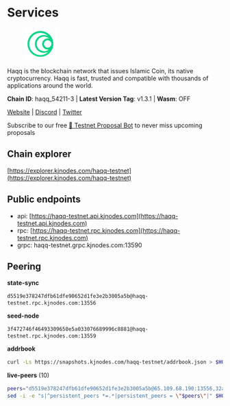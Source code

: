 # Services

<figure><img src="https://raw.githubusercontent.com/kj89/cosmos-images/main/logos/haqq.png" alt=""><figcaption></figcaption></figure>

Haqq is the blockchain network that issues Islamic Coin,  its native cryptocurrency. Haqq is fast, trusted and  compatible with thousands of applications around the world.

**Chain ID**: haqq_54211-3 | **Latest Version Tag**: v1.3.1 | **Wasm**: OFF

[Website](https://islamiccoin.net) | [Discord](https://discord.gg/hU9MHG5kZq) | [Twitter](https://twitter.com/Islamic_Coin)



Subscribe to our free [🤖 Testnet Proposal Bot](https://t.me/kjnodes_testnet_proposal_bot) to never miss upcoming proposals


## Chain explorer
[https://explorer.kjnodes.com/haqq-testnet](https://explorer.kjnodes.com/haqq-testnet)

## Public endpoints

* api: [https://haqq-testnet.api.kjnodes.com](https://haqq-testnet.api.kjnodes.com)
* rpc: [https://haqq-testnet.rpc.kjnodes.com](https://haqq-testnet.rpc.kjnodes.com)
* grpc: haqq-testnet.grpc.kjnodes.com:13590

## Peering

**state-sync**

```text
d5519e378247dfb61dfe90652d1fe3e2b3005a5b@haqq-testnet.rpc.kjnodes.com:13556
```

**seed-node**

```text
3f472746f46493309650e5a033076689996c8881@haqq-testnet.rpc.kjnodes.com:13559
```

**addrbook**
```bash
curl -Ls https://snapshots.kjnodes.com/haqq-testnet/addrbook.json > $HOME/.haqqd/config/addrbook.json
```

**live-peers** (10)
```bash
peers="d5519e378247dfb61dfe90652d1fe3e2b3005a5b@65.109.68.190:13556,32a8eec046b95e8646ff0810b4596dc7083a0beb@65.108.145.131:26656,59af99085c961a6a5c8dc4bc8b3abffda16ddccb@135.181.38.62:26656,eb503dddcc41ba801c646d63cc762de4e9c43aa4@35.228.23.164:26656,ed145a35b436878c1f1c10634bd18600f3696e17@95.217.181.142:26656,a6150d39e4725d28a56f41ebf3c6d457c54bd2f1@34.138.250.4:26656,2d13d679b64e1a574904a140f72815644ec71131@65.21.133.125:30656,3df5a68b919177179c6dcb0b9c9354fd6bbba1c8@65.109.92.240:20116,d7ac44bf8f8d760c3df1a8695145021f35feb985@34.88.220.124:26656,ba56c564a5430632e59e2b08fc348735bc56b32f@154.12.232.140:26656"
sed -i -e "s|^persistent_peers *=.*|persistent_peers = \"$peers\"|" $HOME/.haqqd/config/config.toml
```
